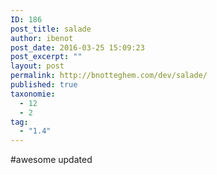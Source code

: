 ```yaml
---
ID: 186
post_title: salade
author: ibenot
post_date: 2016-03-25 15:09:23
post_excerpt: ""
layout: post
permalink: http://bnotteghem.com/dev/salade/
published: true
taxonomie:
  - 12
  - 2
tag:
  - "1.4"
---
```

#awesome updated

